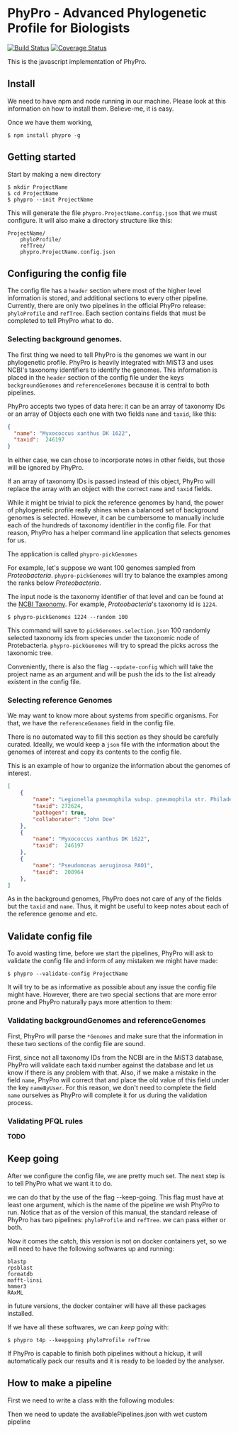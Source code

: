 # PhyPro - Advanced Phylogenetic Profile for Biologists

[![Build Status](https://travis-ci.org/PhyPro/PhyPro.svg?branch=develop)](https://travis-ci.org/PhyPro/PhyPro)
[![Coverage Status](https://coveralls.io/repos/github/PhyPro/PhyPro/badge.svg?branch=develop)](https://coveralls.io/github/PhyPro/PhyPro?branch=develop)

This is the javascript implementation of PhyPro.

## Install

We need to have npm and node running in our machine. Please look at this information on how to install them. Believe-me, it is easy.

Once we have them working,

```
$ npm install phypro -g
```

## Getting started

Start by making a new directory

```
$ mkdir ProjectName
$ cd ProjectName
$ phypro --init ProjectName
```

This will generate the file `phypro.ProjectName.config.json` that we must configure. It will also make a directory structure like this:

```
ProjectName/
    phyloProfile/
    refTree/
    phypro.ProjectName.config.json
```

## Configuring the config file

The config file has a `header` section where most of the higher level information is stored, and additional sections to every other pipeline. Currently, there are only two pipelines in the official PhyPro release: `phyloProfile` and `refTree`. Each section contains fields that must be completed to tell PhyPro what to do.

### Selecting background genomes.

The first thing we need to tell PhyPro is the genomes we want in our phylogenetic profile. PhyPro is heavily integrated with MiST3 and uses NCBI's taxonomy identifiers to identify the genomes. This information is placed in the `header` section of the config file under the keys `backgroundGenomes` and `referenceGenomes` because it is central to both pipelines.

PhyPro accepts two types of data here: it can be an array of taxonomy IDs or an array of Objects each one with two fields `name` and `taxid`, like this:

```json
{
  "name": "Myxococcus xanthus DK 1622",
  "taxid":  246197
}
```

In either case, we can chose to incorporate notes in other fields, but those will be ignored by PhyPro.

If an array of taxonomy IDs is passed instead of this object, PhyPro will replace the array with an object with the correct `name` and `taxid` fields.

While it might be trivial to pick the reference genomes by hand, the power of phylogenetic profile really shines when a balanced set of background genomes is selected. However, it can be cumbersome to manually include each of the hundreds of taxonomy identifier in the config file. For that reason, PhyPro has a helper command line application that selects genomes for us.

The application is called `phypro-pickGenomes`

For example, let's suppose we want 100 genomes sampled from _Proteobacteria_. `phypro-pickGenomes` will try to balance the examples among the ranks below _Proteobacteria_.

The input node is the taxonomy identifier of that level and can be found at the [NCBI Taxonomy](https://www.ncbi.nlm.nih.gov/taxonomy). For example, _Proteobacteria_'s taxonomy id is `1224`.

```
$ phypro-pickGenomes 1224 --random 100
```

This command will save to `pickGenomes.selection.json` 100 randomly selected taxonomy ids from species under the taxonomic node of Protebacteria. `phypro-pickGenomes` will try to spread the picks across the taxonomic tree.

Conveniently, there is also the flag `--update-config` which will take the project name as an argument and will be push the ids to the list already existent in the config file.

### Selecting reference Genomes

We may want to know more about systems from specific organisms. For that, we have the `referenceGenomes` field in the config file.

There is no automated way to fill this section as they should be carefully curated. Ideally, we would keep a `json` file with the information about the genomes of interest and copy its contents to the config file.

This is an example of how to organize the information about the genomes of interest.

```json
[
    {
        "name": "Legionella pneumophila subsp. pneumophila str. Philadelphia 1",
        "taxid": 272624,
        "pathogen": true,
        "collaborator": "John Doe"
    },
    {
        "name": "Myxococcus xanthus DK 1622",
        "taxid":  246197
    },
    {
        "name": "Pseudomonas aeruginosa PAO1",
        "taxid":  208964
    },
]
```

As in the background genomes, PhyPro does not care of any of the fields but the `taxid` and `name`. Thus, it might be useful to keep notes about each of the reference genome and etc. 

## Validate config file

To avoid wasting time, before we start the pipelines, PhyPro will ask to validate the config file and inform of any mistaken we might have made:

```
$ phypro --validate-config ProjectName
```

It will try to be as informative as possible about any issue the config file might have. However, there are two special sections that are more error prone and PhyPro naturally pays more attention to them:


### Validating backgroundGenomes and referenceGenomes

First, PhyPro will parse the `*Genomes` and make sure that the information in these two sections of the config file are sound.

First, since not all taxonomy IDs from the NCBI are in the MiST3 database, PhyPro will validate each taxid number against the database and let us know if there is any problem with that. Also, if we make a mistake in the field `name`, PhyPro will correct that and place the old value of this field under the key `nameByUser`. For this reason, we don't need to complete the field `name` ourselves as PhyPro will complete it for us during the validation process.

### Validating PFQL rules

**TODO**

## Keep going

After we configure the config file, we are pretty much set. The next step is to tell PhyPro what we want it to do.

we can do that by the use of the flag --keep-going. This flag must have at least one argument, which is the name of the pipeline we wish PhyPro to run. Notice that as of the version of this manual, the standard release of PhyPro has two pipelines: `phyloProfile` and `refTree`. we can pass either or both.

Now it comes the catch, this version is not on docker containers yet, so we will need to have the following softwares up and running:

```
blastp
rpsblast
formatdb
mafft-linsi
hmmer3
RAxML
```

in future versions, the docker container will have all these packages installed.

If we have all these softwares, we can _keep going_ with:
```
$ phypro t4p --keepgoing phyloProfile refTree
```

If PhyPro is capable to finish both pipelines without a hickup, it will automatically pack our results and it is ready to be loaded by the analyser.

## How to make a pipeline

First we need to write a class with the following modules:

Then we need to update the availablePipelines.json with wet custom pipeline
